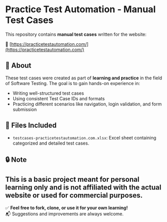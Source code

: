 # Practice Test Automation - Manual Test Cases

This repository contains **manual test cases** written for the website:

🔗 [https://practicetestautomation.com/](https://practicetestautomation.com/)

## 📄 About

These test cases were created as part of **learning and practice** in the field of Software Testing. The goal is to gain hands-on experience in:

- Writing well-structured test cases
- Using consistent Test Case IDs and formats
- Practicing different scenarios like navigation, login validation, and form submission

## 📂 Files Included

- `testcases-practicetestautomation.com.xlsx`: Excel sheet containing categorized and detailed test cases.

## 🔒 Note

This is a **basic project meant for personal learning only** and is not affiliated with the actual website or used for commercial purposes.
---

✅ **Feel free to fork, clone, or use it for your own learning!**  
📬 Suggestions and improvements are always welcome.

